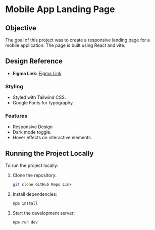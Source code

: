 # Mobile App Landing Page

## Objective
The goal of this project was to create a responsive landing page for a mobile application. The page is built using React and vite. 

## Design Reference
- **Figma Link:** [Figma Link](https://www.figma.com/community/file/1145991068621514311)




### Styling
- Styled with Tailwind CSS.
- Google Fonts for typography.

###  Features
- Responsive Design
- Dark mode toggle.
- Hover effects on interactive elements.



## Running the Project Locally
To run the project locally:

1. Clone the repository:
   ```bash
   git clone GitHub Repo Link
   ```
2. Install dependencies:
   ```bash
   npm install
   ```
3. Start the development server:
   ```bash
   npm run dev
   ```

